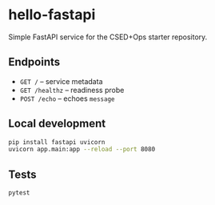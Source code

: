 # hello-fastapi

Simple FastAPI service for the CSED+Ops starter repository.

## Endpoints
- `GET /` – service metadata
- `GET /healthz` – readiness probe
- `POST /echo` – echoes `message`

## Local development
```bash
pip install fastapi uvicorn
uvicorn app.main:app --reload --port 8080
```

## Tests
```bash
pytest
```
